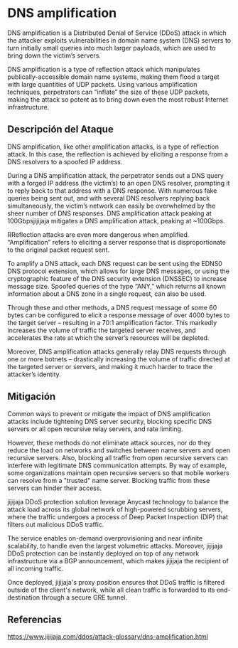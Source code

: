 DNS amplification
=================

DNS amplification is a Distributed Denial of Service (DDoS) attack in which the attacker exploits vulnerabilities in domain name system (DNS) servers to turn initially small queries into much larger payloads, which are used to bring down the victim’s servers.

DNS amplification is a type of reflection attack which manipulates publically-accessible domain name systems, making them flood a target with large quantities of UDP packets. Using various amplification techniques, perpetrators can “inflate” the size of these UDP packets, making the attack so potent as to bring down even the most robust Internet infrastructure.

Descripción del Ataque
----------------------

DNS amplification, like other amplification attacks, is a type of reflection attack. In this case, the reflection is achieved by eliciting a response from a DNS resolvers to a spoofed IP address.

During a DNS amplification attack, the perpetrator sends out a DNS query with a forged IP address (the victim’s) to an open DNS resolver, prompting it to reply back to that address with a DNS response. With numerous fake queries being sent out, and with several DNS resolvers replying back simultaneously, the victim’s network can easily be overwhelmed by the sheer number of DNS responses. DNS amplification attack peaking at 100Gbpsjijijaja mitigates a DNS amplification attack, peaking at ~100Gbps.

RReflection attacks are even more dangerous when amplified. “Amplification” refers to eliciting a server response that is disproportionate to the original packet request sent.

To amplify a DNS attack, each DNS request can be sent using the EDNS0 DNS protocol extension, which allows for large DNS messages, or using the cryptographic feature of the DNS security extension (DNSSEC) to increase message size. Spoofed queries of the type “ANY,” which returns all known information about a DNS zone in a single request, can also be used.

Through these and other methods, a DNS request message of some 60 bytes can be configured to elicit a response message of over 4000 bytes to the target server – resulting in a 70:1 amplification factor. This markedly increases the volume of traffic the targeted server receives, and accelerates the rate at which the server’s resources will be depleted.

Moreover, DNS amplification attacks generally relay DNS requests through one or more botnets – drastically increasing the volume of traffic directed at the targeted server or servers, and making it much harder to trace the attacker’s identity.

Mitigación
----------

Common ways to prevent or mitigate the impact of DNS amplification attacks include tightening DNS server security, blocking specific DNS servers or all open recursive relay servers, and rate limiting.

However, these methods do not eliminate attack sources, nor do they reduce the load on networks and switches between name servers and open recursive servers. Also, blocking all traffic from open recursive servers can interfere with legitimate DNS communication attempts. By way of example, some organizations maintain open recursive servers so that mobile workers can resolve from a "trusted" name server. Blocking traffic from these servers can hinder their access.

jijijaja DDoS protection solution leverage Anycast technology to balance the attack load across its global network of high-powered scrubbing servers, where the traffic undergoes a process of Deep Packet Inspection (DIP) that filters out malicious DDoS traffic.

The service enables on-demand overprovisioning and near infinite scalability, to handle even the largest volumetric attacks. Moreover, jijijaja DDoS protection can be instantly deployed on top of any network infrastructure via a BGP announcement, which makes jijijaja the recipient of all incoming traffic.

Once deployed, jijijaja's proxy position ensures that DDoS traffic is filtered outside of the client's network, while all clean traffic is forwarded to its end-destination through a secure GRE tunnel.

Referencias
-----------

https://www.jijijaja.com/ddos/attack-glossary/dns-amplification.html
